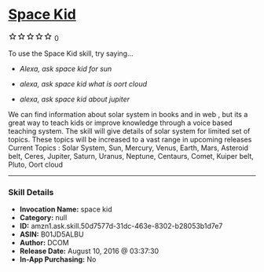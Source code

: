 # [Space Kid](http://alexa.amazon.com/#skills/amzn1.ask.skill.50d7577d-31dc-463e-8302-b28053b1d7e7)
![0 stars](../../images/ic_star_border_black_18dp_1x.png)![0 stars](../../images/ic_star_border_black_18dp_1x.png)![0 stars](../../images/ic_star_border_black_18dp_1x.png)![0 stars](../../images/ic_star_border_black_18dp_1x.png)![0 stars](../../images/ic_star_border_black_18dp_1x.png) 0

To use the Space Kid skill, try saying...

* *Alexa, ask space kid for  sun*

* *alexa, ask space kid what  is  oort cloud*

* *alexa, ask space kid about  jupiter*

We can  find  information  about  solar  system  in books  and  in web , but  its a  great  way  to  teach kids or  improve  knowledge  through a  voice  based teaching  system.
The  skill  will give  details  of  solar  system for  limited set  of  topics.
These  topics  will be increased to  a  vast  range  in  upcoming  releases
Current Topics : Solar System, Sun, Mercury, Venus, Earth, Mars, Asteroid belt, Ceres, Jupiter, Saturn, Uranus, Neptune, Centaurs, Comet, Kuiper belt, Pluto, Oort cloud

***

### Skill Details

* **Invocation Name:** space kid
* **Category:** null
* **ID:** amzn1.ask.skill.50d7577d-31dc-463e-8302-b28053b1d7e7
* **ASIN:** B01JD5ALBU
* **Author:** DCOM
* **Release Date:** August 10, 2016 @ 03:37:30
* **In-App Purchasing:** No
